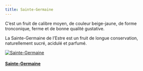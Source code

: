 ```yaml
---
title: Sainte-Germaine
---
```


C’est un fruit de calibre moyen, de couleur beige-jaune, de forme tronconique, ferme et de bonne qualité gustative.

La Sainte-Germaine de l’Estre est un fruit de longue conservation, naturellement sucré, acidulé et parfumé.

<div class="image-container">
    <a class="thumbnail" href="{{ site.baseurl }}/assets/images/nos-produits/sainte-germaine.jpg">
        <img src="{{ site.baseurl }}/assets/images/nos-produits/sainte-germaine-vignette.jpg" alt="Sainte-Germaine" title="Sainte-Germaine" />
        <h4 class="thumbnail-title">Sainte-Germaine</h4>
    </a>
</div>

